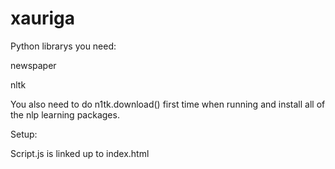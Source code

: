 # xauriga

Python librarys you need:

newspaper

nltk

You also need to do n1tk.download() first time when running and install all of the nlp learning packages.

Setup:

Script.js is linked up to index.html

